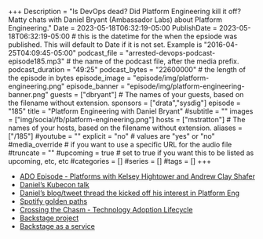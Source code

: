 +++
Description = "Is DevOps dead? Did Platform Engineering kill it off? Matty chats with Daniel Bryant (Ambassador Labs) about Platform Engineering."
Date = 2023-05-18T06:32:19-05:00
PublishDate = 2023-05-18T06:32:19-05:00 # this is the datetime for the when the epsiode was published. This will default to Date if it is not set. Example is "2016-04-25T04:09:45-05:00"
podcast_file = "arrested-devops-podcast-episode185.mp3" # the name of the podcast file, after the media prefix.
podcast_duration = "49:25"
podcast_bytes = "22600000" # the length of the episode in bytes
episode_image = "episode/img/platform-engineering.png"
episode_banner = "episode/img/platform-engineering-banner.png"
guests = ["dbryant"] # The names of your guests, based on the filename without extension.
sponsors = ["drata","sysdig"]
episode = "185"
title = "Platform Engineering with Daniel Bryant"
#subtitle = ""
images = ["img/social/fb/platform-engineering.png"]
hosts = ["mstratton"] # The names of your hosts, based on the filename without extension.
aliases = ["/185"]
#youtube = ""
explicit = "no" # values are "yes" or "no"
#media_override # if you want to use a specific URL for the audio file
#truncate = ""
#upcoming = true # set to true if you want this to be listed as upcoming, etc, etc
#categories = []
#series = []
#tags = []
+++
- [ADO Episode - Platforms with Kelsey Hightower and Andrew Clay Shafer](https://www.arresteddevops.com/platforms/)
- [Daniel’s Kubecon talk](https://www.youtube.com/watch?v=btUYeOa7JPI)
- [Daniel’s blog/tweet thread the kicked off his interest in Platform Eng](https://blog.getambassador.io/is-platform-engineering-the-new-devops-or-sre-472ed97a1885)
- [Spotify golden paths](https://engineering.atspotify.com/2020/08/how-we-use-golden-paths-to-solve-fragmentation-in-our-software-ecosystem/)
- [Crossing the Chasm - Technology Adoption Lifecycle](https://www.business-to-you.com/crossing-the-chasm-technology-adoption-life-cycle/)
- [Backstage project](https://backstage.io/)
- [Backstage as a service](https://roadie.io/)
